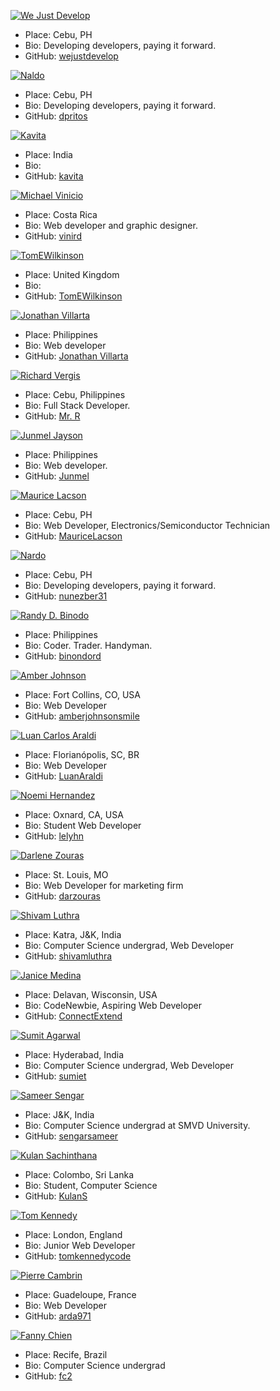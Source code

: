 
 [![We Just Develop](https://github.com/wejustdevelop.png?size=40 "WeJustDevelop")](https://github.com/wejustdevelop)
 - Place: Cebu, PH
 - Bio: Developing developers, paying it forward.
 - GitHub: [wejustdevelop](https://github.com/wejustdevelop)


[![Naldo](https://github.com/dpritos.png?size=40 "Naldo")](https://github.com/dpritos)
 - Place: Cebu, PH
 - Bio: Developing developers, paying it forward.
 - GitHub: [dpritos](https://github.com/dpritos)


[![Kavita](https://github.com/kavitaast.png?size=40 "Kavita")](https://github.com/kavitaast)
 - Place: India
 - Bio:
 - GitHub: [kavita](https://github.com/kavitaast)


 [![Michael Vinicio](https://github.com/vinird.png?size=40 "Michael Vinicio")](https://github.com/vinird)
 - Place: Costa Rica
 - Bio: Web developer and graphic designer.
 - GitHub: [vinird](https://github.com/vinird)


 [![TomEWilkinson](https://github.com/TomEWilKinson.png?size=40 "TomEWilkinson")](https://github.com/TomEWilkinson)
 - Place: United Kingdom
 - Bio:
 - GitHub: [TomEWilkinson](https://github.com/TomEWilkinson)


[![Jonathan Villarta](https://github.com/villartadh.png?size=40 "Jonathan Villarta")](https://github.com/villartadh)
 - Place: Philippines
 - Bio: Web developer
 - GitHub: [Jonathan Villarta](https://github.com/villartadh)

[![Richard Vergis](https://github.com/gahdada01.png?size=40 "Richard Vergis")](https://github.com/gahdada01)
 - Place: Cebu, Philippines
 - Bio: Full Stack Developer.
 - GitHub: [Mr. R](https://github.com/gahdada01)

[![Junmel Jayson](https://github.com/Junmel.png?size=40 "Junmel Jayson")](https://github.com/Junmel)
 - Place: Philippines
 - Bio: Web developer.
 - GitHub: [Junmel](https://github.com/Junmel)

[![Maurice Lacson](https://github.com/MauriceLacson.png?size=40 "Maurice Lacson")](https://github.com/MauriceLacson)
 - Place: Cebu, PH
 - Bio: Web Developer, Electronics/Semiconductor Technician
 - GitHub: [MauriceLacson](https://github.com/MauriceLacson)

 [![Nardo](https://github.com/nunezber31.png?size=40 "Nardo")](https://github.com/nunezber31)
 - Place: Cebu, PH
 - Bio: Developing developers, paying it forward.
 - GitHub: [nunezber31](https://github.com/nunezber31)

 [![Randy D. Binodo](https://github.com/binondord.png?size=40 "Randy D.Binodo")](https://github.com/binondord)
 - Place: Philippines
 - Bio: Coder. Trader. Handyman.
 - GitHub: [binondord](https://github.com/binoondord)

 [![Amber Johnson](https://github.com/amberjohnsonsmile.png?size=40 "Amber Johnson")](https://github.com/amberjohnsonsmile)
 - Place: Fort Collins, CO, USA
 - Bio: Web Developer
 - GitHub: [amberjohnsonsmile](https://github.com/amberjohnsonsmile)

 [![Luan Carlos Araldi](https://github.com/LuanAraldi.png?size=40 "Luan Carlos Araldi")](https://github.com/LuanAraldi)
 - Place: Florianópolis, SC, BR
 - Bio: Web Developer
 - GitHub: [LuanAraldi](https://github.com/LuanAraldi)

 [![Noemi Hernandez](https://github.com/lelyhn.png?size=40 "Noemi Hernandez")](https://github.com/lelyhn)
 - Place: Oxnard, CA, USA
 - Bio: Student Web Developer
 - GitHub: [lelyhn](https://github.com/lelyhn)

 [![Darlene Zouras](https://github.com/darzouras.png?size=40 "Darlene Zouras")](https://github.com/darzouras)
 - Place: St. Louis, MO
 - Bio: Web Developer for marketing firm
 - GitHub: [darzouras](https://github.com/darzouras)

 [![Shivam Luthra](https://github.com/shivamluthra.png?size=40 "Shivam Luthra")](https://github.com/shivamluthra)
 - Place: Katra, J&K, India
 - Bio: Computer Science undergrad, Web Developer
 - GitHub: [shivamluthra](https://github.com/shivamluthra)

 [![Janice Medina](https://github.com/ConnectExtend.png?size=40 "Janice Medina")](https://github.com/ConnectExtend)
 - Place: Delavan, Wisconsin, USA
 - Bio: CodeNewbie, Aspiring Web Developer
 - GitHub: [ConnectExtend](https://github.com/ConnectExtend)

 [![Sumit Agarwal](https://github.com/sumiet.png?size=40 "Sumit Agarwal")](https://github.com/sumiet)
 - Place: Hyderabad, India
 - Bio: Computer Science undergrad, Web Developer
 - GitHub: [sumiet](https://github.com/sumiet)

 [![Sameer Sengar](https://github.com/sengarsameer.png?size=40 "Sameer Sengar")](https://github.com/sengarsameer)
 - Place: J&K, India
 - Bio: Computer Science undergrad at SMVD University.
 - GitHub: [sengarsameer](https://github.com/sengarsameer)

 [![Kulan Sachinthana](https://github.com/KulanS.png?size=40 "Kulan Sachinthana")](https://github.com/KulanS)
 - Place: Colombo, Sri Lanka
 - Bio: Student, Computer Science
 - GitHub: [KulanS](https://github.com/KulanS)

 [![Tom Kennedy](https://github.com/tomkennedycode.png?size=40 "Tom Kennedy")](https://github.com/tomkennedycode)
 - Place: London, England
 - Bio: Junior Web Developer
 - GitHub: [tomkennedycode](https://github.com/tomkennedycode)

  [![Pierre Cambrin](https://github.com/arda971.png?size=40 "Pierre Cambrin")](https://github.com/arda971)
 - Place: Guadeloupe, France
 - Bio: Web Developer
 - GitHub: [arda971](https://github.com/arda971)

 [![Fanny Chien](https://github.com/fc2.png?size=40 "Fanny Chien")](https://github.com/fc2)
- Place: Recife, Brazil
- Bio: Computer Science undergrad
- GitHub: [fc2](https://github.com/fc2)
